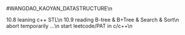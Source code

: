 #WANGDAO_KAOYAN_DATASTRUCTURE\n

10.8 leaning c++ STL\n
10.9 reading B-tree & B+Tree & Search & Sort\n
	abort temporarily ...\n
	start leetcode/PAT in c/c++\n

